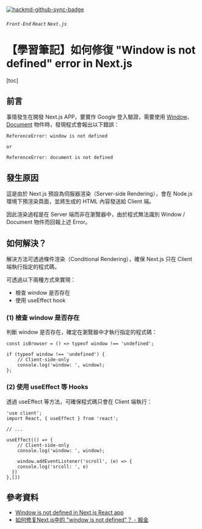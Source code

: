 [![hackmd-github-sync-badge](https://hackmd.io/fufpeNLzSu-Wgut0fBOg2w/badge)](https://hackmd.io/fufpeNLzSu-Wgut0fBOg2w)
###### `Front-End` `React` `Next.js` 
# 【學習筆記】如何修復 "Window is not defined" error in Next.js

[toc]

## 前言

事情發生在開發 Next.js APP，要實作 Google 登入驗證，需要使用 [Window](https://developer.mozilla.org/en-US/docs/Web/API/Window)、[Document](https://developer.mozilla.org/en-US/docs/Web/API/Document) 物件時，發現程式會報出以下錯誤：

```=
ReferenceError: window is not defined

or

ReferenceError: document is not defined
```

## 發生原因

這是由於 Next.js 預設為伺服器渲染（Server-side Rendering），會在 Node.js 環境下預渲染頁面，並將生成的 HTML 內容發送給 Client 端。

因此渲染過程是在 Server 端而非在瀏覽器中，由於程式無法識別 Window / Document 物件而回報上述 Error。

## 如何解決？

解決方法可透過條件渲染（Conditional Rendering），確保 Next.js 只在 Client 端執行指定的程式碼，

可透過以下兩種方式來實現：

+ 檢查 window 是否存在
+ 使用 useEffect hook

### (1) 檢查 window 是否存在

判斷 window 是否存在，確定在瀏覽器中才執行指定的程式碼：

```typescript=
const isBrowser = () => typeof window !== 'undefined';

if (typeof window !== 'undefined') {
    // Client-side-only
    console.log('window: ', window);
};
```


### (2) 使用 useEffect 等 Hooks

透過 useEffect 等方法，可確保程式碼只會在 Client 端執行：

```typescript=
'use client';
import React, { useEffect } from 'react';

// ...

useEffect(() => {
    // Client-side-only        
    console.log('window: ', window);
    
    window.addEventListener('scroll', (e) => {
    console.log('srcoll: ', e)
  })
},[])

```


## 參考資料

+ [Window is not defined in Next.js React app](https://stackoverflow.com/questions/55151041/window-is-not-defined-in-next-js-react-app)
+ [如何修复Next.js中的 "window is not defined"？ - 掘金](https://juejin.cn/s/react%20window%20is%20not%20defined%20next%20js)